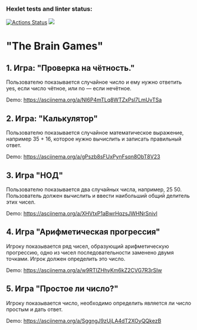 ### Hexlet tests and linter status:
[![Actions Status](https://github.com/mikerockin/python-project-lvl1/workflows/hexlet-check/badge.svg)](https://github.com/mikerockin/python-project-lvl1/actions)
<a href="https://codeclimate.com/github/mikerockin/python-project-lvl1/maintainability"><img src="https://api.codeclimate.com/v1/badges/400b3120991f564ffe77/maintainability" /></a>
#  "The Brain Games" #

## 1.  Игра: "Проверка на чётность." ##
Пользователю показывается случайное число и ему нужно ответить yes, если число чётное, или no — если нечётное.

Demo: https://asciinema.org/a/Nl6P4mTLq8WTZxPsl7LmUvTSa
 
## 2.  Игра: "Калькулятор" ##
Пользователю показывается случайное математическое выражение, например 35 + 16, которое нужно вычислить и записать правильный ответ.

Demo: https://asciinema.org/a/gPszb8sFUxPynFsqn8ObT8V23

## 3.  Игра "НОД" ##
Пользователю показывается два случайных числа, например, 25 50. Пользователь должен вычислить и ввести наибольший общий делитель этих чисел.

Demo: https://asciinema.org/a/XHVtxP1aBwrHqzsJWHNrSnivI

## 4.  Игра "Арифметическая прогрессия" ##
Игроку показывается ряд чисел, образующий арифметическую прогрессию, одно из чисел последовательности заменено двумя точками. Игрок должен определить это число.

Demo: https://asciinema.org/a/w9RTIZHhyKm6kZ2CVG7R3rSIw

## 5.  Игра "Простое ли число?" ##
Игроку показывается число, необходимо определить является ли число простым и дать ответ.

 Demo: https://asciinema.org/a/SggngJ9zUjLA4dT2XOyQQkezB
